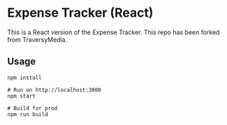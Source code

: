 # Expense Tracker (React)

This is a React version of the  Expense Tracker. 
This repo has been forked from TraversyMedia.


## Usage
```
npm install

# Run on http://localhost:3000
npm start

# Build for prod
npm run build
```

